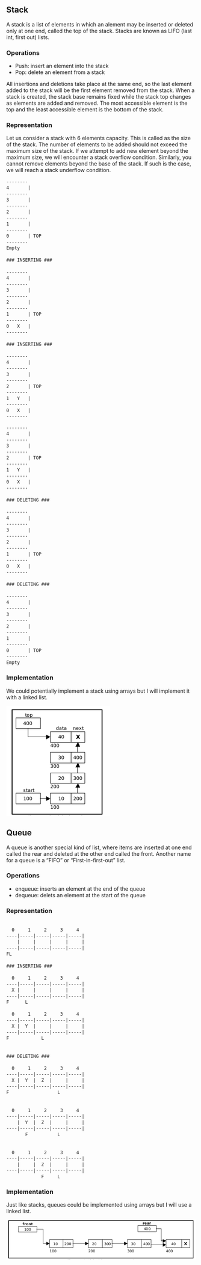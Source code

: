 ## Stack

A stack is a list of elements in which an alement may be inserted or deleted only at one end, called the top of the stack. Stacks are known as LIFO (last int, first out) lists.

### Operations

-   Push: insert an element into the stack
-   Pop: delete an element from a stack

All insertions and deletions take place at the same end, so the last element added to the stack will be the first element removed from the stack. When a stack is created, the stack base remains fixed while the stack top changes as elements are added and removed. The most accessible element is the top and the least accessible element is the bottom of the stack.

### Representation

Let us consider a stack with 6 elements capacity. This is called as the size of the stack.
The number of elements to be added should not exceed the maximum size of the stack.
If we attempt to add new element beyond the maximum size, we will encounter a stack overflow condition. Similarly, you cannot remove elements beyond the base of the stack. If such is the case, we will reach a stack underflow condition.

```
--------
4       |
--------
3       |
--------
2       |
--------
1       |
--------
0       | TOP
--------
Empty

### INSERTING ###

--------
4       |
--------
3       |
--------
2       |
--------
1       | TOP
--------
0   X   |
--------

### INSERTING ###

--------
4       |
--------
3       |
--------
2       | TOP
--------
1   Y   |
--------
0   X   |
--------
```

```
--------
4       |
--------
3       |
--------
2       | TOP
--------
1   Y   |
--------
0   X   |
--------

### DELETING ###

--------
4       |
--------
3       |
--------
2       |
--------
1       | TOP
--------
0   X   |
--------

### DELETING ###

--------
4       |
--------
3       |
--------
2       |
--------
1       |
--------
0       | TOP
--------
Empty
```

### Implementation

We could potentially implement a stack using arrays but I will implement it with a linked list.

![stack](../assets/stack.png)

## Queue

A queue is another special kind of list, where items are inserted at one end called the rear and deleted at the other end called the front. Another name for a queue is a “FIFO” or “First-in-first-out” list.

### Operations

-   enqueue: inserts an element at the end of the queue
-   dequeue: delets an element at the start of the queue

### Representation

```

  0     1     2     3     4
----|-----|-----|-----|-----|
    |     |     |     |     |
----|-----|-----|-----|-----|
FL

### INSERTING ###

  0     1     2     3     4
----|-----|-----|-----|-----|
  X |     |     |     |     |
----|-----|-----|-----|-----|
F      L

  0     1     2     3     4
----|-----|-----|-----|-----|
  X |  Y  |     |     |     |
----|-----|-----|-----|-----|
F            L


### DELETING ###

  0     1     2     3     4
----|-----|-----|-----|-----|
  X |  Y  |  Z  |     |     |
----|-----|-----|-----|-----|
F                  L


  0     1     2     3     4
----|-----|-----|-----|-----|
    |  Y  |  Z  |     |     |
----|-----|-----|-----|-----|
       F           L


  0     1     2     3     4
----|-----|-----|-----|-----|
    |     |  Z  |     |     |
----|-----|-----|-----|-----|
             F     L
```

### Implementation

Just like stacks, queues could be implemented using arrays but I will use a linked list.

![queue](../assets/queue.png)
